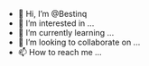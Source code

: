 - 👋 Hi, I’m @Bestinq
- 👀 I’m interested in ...
- 🌱 I’m currently learning ...
- 💞️ I’m looking to collaborate on ...
- 📫 How to reach me ...

<!---
Bestinq/Bestinq is a ✨ special ✨ repository because its `README.md` (this file) appears on your GitHub profile.
You can click the Preview link to take a look at your changes.
--->
